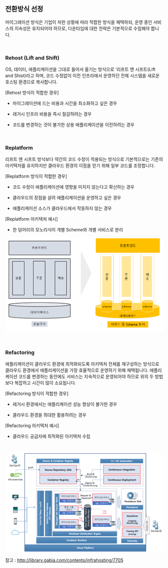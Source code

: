 ## 전환방식 선정

마이그레이션 방식은 기업이 처한 상황에 따라 적합한 방식을 채택하되, 운영 중인 서비스의 지속성은 유지되어야 하므로, 다운타임에 대한 전략은 기본적으로 수립해야 합니다.

<br/>

### **Rehost (Lift and Shift)**

OS, 데이터, 애플리케이션을 그대로 들어서 옮기는 방식으로 ‘리프트 앤 시프트(Lift and Shist)라고 하며, 코드 수정없이 이전 인프라에서 운영하던 전체 시스템을 새로운 호스팅 환경으로 복사합니다.

\[Rehost 방식이 적합한 경우\]

  - 마이그레이션에 드는 비용과 시간을 최소화하고 싶은 경우

  - 레거시 인프라 비용을 즉시 절감하려는 경우

  - 코드를 변경하는 것이 불가한 상용 애플리케이션을 이전하려는 경우

<br/>

### **Replatform**

리프트 앤 시프트 방식보다 약간의 코드 수정이 적용되는 방식으로 기본적으로는 기존의 아키텍처를 유지하지만 클라우드 환경의 이점을 얻기 위해 일부 코드를 조정합니다.

\[Replatform 방식이 적합한 경우\]

  - 코드 수정이 애플리케이션에 영향을 미치지 않는다고 확신하는 경우

  - 클라우드의 장점을 살려 애플리케이션을 운영하고 싶은 경우

  - 애플리케이션 소스가 클라우드에서 작동하지 않는 경우

\[Replatform 아키텍처 예시\]

  - 한 덩어리의 모노리식이 개별 Scheme와 개별 서비스로 분리

![](/img/02_Planning/03/03/image8.png)

<br/>

### **Refactoring**

애플리케이션이 클라우드 환경에 최적화되도록 아키텍처 전체를 재구성하는 방식으로 클라우드 환경에서 애플리케이션을 가장 효율적으로 운영하기 위해 채택됩니다.
애플리케이션 코드를 변경하는 동안에도 서비스는 지속적으로 운영되어야 하므로 위의 두 방법보다 복잡하고 시간이 많이 소요됩니다.

\[Refactoring 방식이 적합한 경우\]

  - 레거시 환경에서는 애플리케이션 성능 향상이 불가한 경우

  - 클라우드 환경을 최대한 활용하려는 경우

\[Refactoring 아키텍처 예시\]

  - 클라우드 공급자에 최적화된 아키텍처 수립

<br/>  

![](/img/02_Planning/03/03/image9.png)

참고 : http://library.gabia.com/contents/infrahosting/7705
